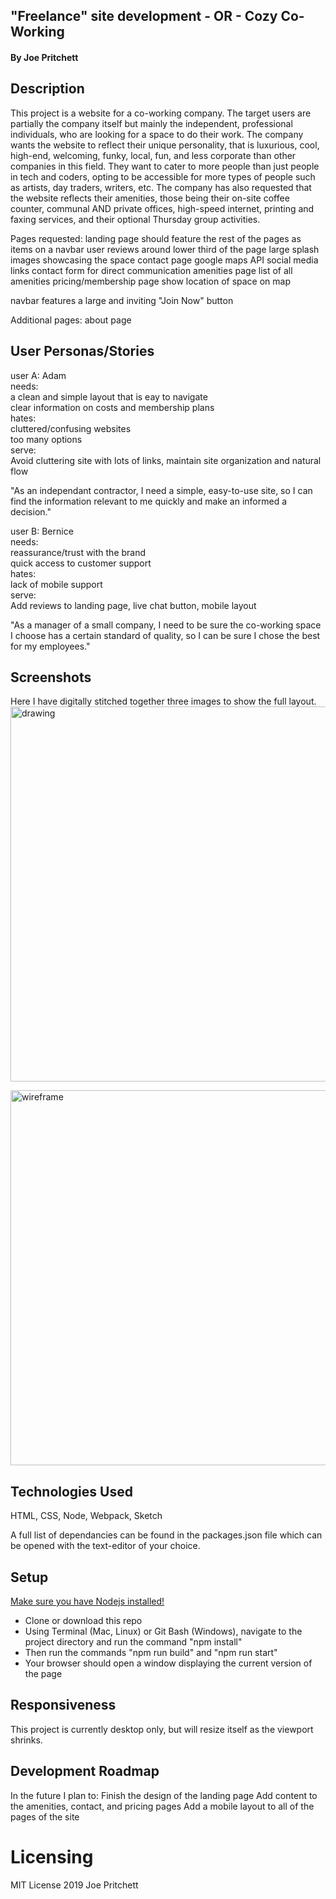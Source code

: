 ## "Freelance" site development - OR - Cozy Co-Working
#### By Joe Pritchett

## Description

This project is a website for a co-working company. The target users are partially the company itself but mainly the independent, professional individuals, who are looking for a space to do their work. The company wants the website to reflect their unique personality, that is luxurious, cool, high-end, welcoming, funky, local, fun, and less corporate than other companies in this field. They want to cater to more people than just people in tech and coders, opting to be accessible for more types of people such as artists, day traders, writers, etc. The company has also requested that the website reflects their amenities, those being their on-site coffee counter, communal AND private offices, high-speed internet, printing and faxing services, and their optional Thursday group activities.

Pages requested:
  landing page
    should feature the rest of the pages as items on a navbar
    user reviews around lower third of the page
    large splash images showcasing the space
  contact page
    google maps API
    social media links
    contact form for direct communication
  amenities page
    list of all amenities
  pricing/membership page
    show location of space on map

  navbar features a large and inviting "Join Now" button

Additional pages:
  about page

## User Personas/Stories

  user A: Adam <br>
    needs: <br>
      a clean and simple layout that is eay to navigate <br>
      clear information on costs and membership plans <br>
    hates: <br>
      cluttered/confusing websites <br>
      too many options <br>
    serve: <br>
      Avoid cluttering site with lots of links, maintain site organization and natural flow
    
  "As an independant contractor, I need a simple, easy-to-use site, so I can find the information relevant to me quickly and make an informed a decision." 

  user B: Bernice <br>
    needs: <br>
      reassurance/trust with the brand <br>
      quick access to customer support <br>
    hates: <br>
      lack of mobile support <br>
    serve: <br>
      Add reviews to landing page, live chat button, mobile layout

"As a manager of a small company, I need to be sure the co-working space I choose has a certain standard of quality, so I can be sure I chose the best for my employees."

## Screenshots

Here I have digitally stitched together three images to show the full layout.
<img src="img/landingPageSketch.png" alt="drawing" width="600"/>


<img src="img/wireframe.png" alt="wireframe" width="600"/>

## Technologies Used

  HTML, CSS, Node, Webpack, Sketch
  
  A full list of dependancies can be found in the packages.json file which can be opened with the text-editor of your choice.
  
## Setup

[Make sure you have Nodejs installed!](https://nodejs.org/en/download/package-manager/)

  * Clone or download this repo
  * Using Terminal (Mac, Linux) or Git Bash (Windows), navigate to the project directory and run the command "npm install"
  * Then run the commands "npm run build" and "npm run start"
  * Your browser should open a window displaying the current version of the page

## Responsiveness
  
  This project is currently desktop only, but will resize itself as the viewport shrinks.
  
## Development Roadmap

  In the future I plan to:
    Finish the design of the landing page
    Add content to the amenities, contact, and pricing pages
    Add a mobile layout to all of the pages of the site
    
# Licensing

  MIT License 2019 Joe Pritchett
